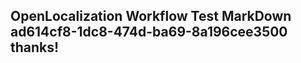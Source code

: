 <properties
ms.topic="hero-topic"
ms.test1="hero-topic"
ms.test2="test"/>


## OpenLocalization Workflow Test MarkDown ad614cf8-1dc8-474d-ba69-8a196cee3500 thanks!



<!--HONumber=Jan17_HO1-->


